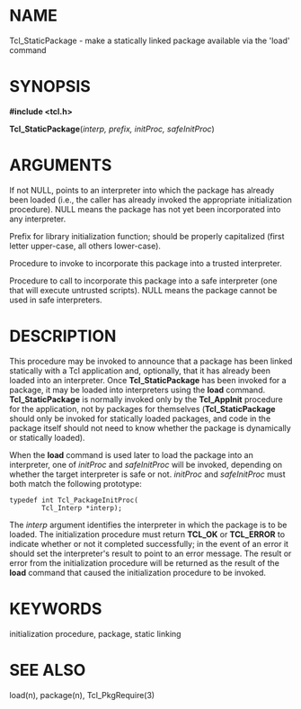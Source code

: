 # NAME

Tcl_StaticPackage - make a statically linked package available via the
\'load\' command

# SYNOPSIS

**#include \<tcl.h\>**

**Tcl_StaticPackage**(*interp, prefix, initProc, safeInitProc*)

# ARGUMENTS

If not NULL, points to an interpreter into which the package has already
been loaded (i.e., the caller has already invoked the appropriate
initialization procedure). NULL means the package has not yet been
incorporated into any interpreter.

Prefix for library initialization function; should be properly
capitalized (first letter upper-case, all others lower-case).

Procedure to invoke to incorporate this package into a trusted
interpreter.

Procedure to call to incorporate this package into a safe interpreter
(one that will execute untrusted scripts). NULL means the package cannot
be used in safe interpreters.

# DESCRIPTION

This procedure may be invoked to announce that a package has been linked
statically with a Tcl application and, optionally, that it has already
been loaded into an interpreter. Once **Tcl_StaticPackage** has been
invoked for a package, it may be loaded into interpreters using the
**load** command. **Tcl_StaticPackage** is normally invoked only by the
**Tcl_AppInit** procedure for the application, not by packages for
themselves (**Tcl_StaticPackage** should only be invoked for statically
loaded packages, and code in the package itself should not need to know
whether the package is dynamically or statically loaded).

When the **load** command is used later to load the package into an
interpreter, one of *initProc* and *safeInitProc* will be invoked,
depending on whether the target interpreter is safe or not. *initProc*
and *safeInitProc* must both match the following prototype:

    typedef int Tcl_PackageInitProc(
            Tcl_Interp *interp);

The *interp* argument identifies the interpreter in which the package is
to be loaded. The initialization procedure must return **TCL_OK** or
**TCL_ERROR** to indicate whether or not it completed successfully; in
the event of an error it should set the interpreter\'s result to point
to an error message. The result or error from the initialization
procedure will be returned as the result of the **load** command that
caused the initialization procedure to be invoked.

# KEYWORDS

initialization procedure, package, static linking

# SEE ALSO

load(n), package(n), Tcl_PkgRequire(3)
